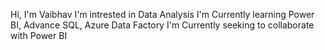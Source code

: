 Hi, I'm Vaibhav
I'm intrested in Data Analysis
I'm Currently learning Power BI, Advance SQL, Azure Data Factory
I'm Currently seeking to collaborate with Power BI

